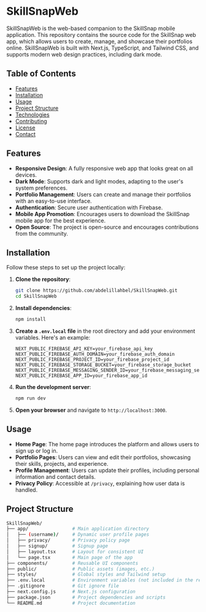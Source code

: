 # SkillSnapWeb

SkillSnapWeb is the web-based companion to the SkillSnap mobile application. This repository contains the source code for the SkillSnap web app, which allows users to create, manage, and showcase their portfolios online. SkillSnapWeb is built with Next.js, TypeScript, and Tailwind CSS, and supports modern web design practices, including dark mode.

## Table of Contents

- [Features](#features)
- [Installation](#installation)
- [Usage](#usage)
- [Project Structure](#project-structure)
- [Technologies](#technologies)
- [Contributing](#contributing)
- [License](#license)
- [Contact](#contact)

## Features

- **Responsive Design**: A fully responsive web app that looks great on all devices.
- **Dark Mode**: Supports dark and light modes, adapting to the user's system preferences.
- **Portfolio Management**: Users can create and manage their portfolios with an easy-to-use interface.
- **Authentication**: Secure user authentication with Firebase.
- **Mobile App Promotion**: Encourages users to download the SkillSnap mobile app for the best experience.
- **Open Source**: The project is open-source and encourages contributions from the community.

## Installation

Follow these steps to set up the project locally:

1. **Clone the repository**:
    ```bash
    git clone https://github.com/abdelillahbel/SkillSnapWeb.git
    cd SkillSnapWeb
    ```

2. **Install dependencies**:
    ```bash
    npm install
    ```

3. **Create a `.env.local` file** in the root directory and add your environment variables. Here's an example:

    ```env
    NEXT_PUBLIC_FIREBASE_API_KEY=your_firebase_api_key
    NEXT_PUBLIC_FIREBASE_AUTH_DOMAIN=your_firebase_auth_domain
    NEXT_PUBLIC_FIREBASE_PROJECT_ID=your_firebase_project_id
    NEXT_PUBLIC_FIREBASE_STORAGE_BUCKET=your_firebase_storage_bucket
    NEXT_PUBLIC_FIREBASE_MESSAGING_SENDER_ID=your_firebase_messaging_sender_id
    NEXT_PUBLIC_FIREBASE_APP_ID=your_firebase_app_id
    ```

4. **Run the development server**:
    ```bash
    npm run dev
    ```

5. **Open your browser** and navigate to `http://localhost:3000`.

## Usage

- **Home Page**: The home page introduces the platform and allows users to sign up or log in.
- **Portfolio Pages**: Users can view and edit their portfolios, showcasing their skills, projects, and experience.
- **Profile Management**: Users can update their profiles, including personal information and contact details.
- **Privacy Policy**: Accessible at `/privacy`, explaining how user data is handled.

## Project Structure

```bash
SkillSnapWeb/
├── app/                # Main application directory
│   ├── (username)/     # Dynamic user profile pages
│   ├── privacy/        # Privacy policy page
│   ├── signup/         # Signup page
│   ├── layout.tsx      # Layout for consistent UI
│   └── page.tsx        # Main page of the app
├── components/         # Reusable UI components
├── public/             # Public assets (images, etc.)
├── styles/             # Global styles and Tailwind setup
├── .env.local          # Environment variables (not included in the repo)
├── .gitignore          # Git ignore file
├── next.config.js      # Next.js configuration
├── package.json        # Project dependencies and scripts
└── README.md           # Project documentation